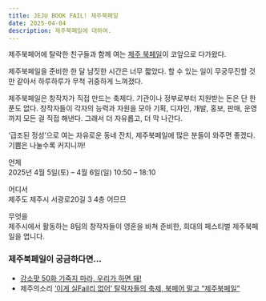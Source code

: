 ```yaml
---
title: JEJU BOOK FAIL! 제주북페일
date: 2025-04-04
description: 제주북페일에 대하여.
---
```


제주북페어에 탈락한 친구들과 함께 여는 [제주 북페일](https://jejubookfail.com/)이 코앞으로 다가왔다.

제주북페일을 준비한 한 달 남짓한 시간은 너무 짧았다. 할 수 있는 일이 무궁무진할 것만 같아서 하루하루가 무척 귀중하게 느껴졌다.

제주북페일은 창작자가 직접 만드는 축제다. 기관이나 정부로부터 지원받는 돈은 단 한 푼도 없다. 창작자들이 각자의 능력과 자원을 모아 기획, 디자인, 개발, 홍보, 판매, 운영까지 모든 걸 직접 해낸다. 그래서 더 자유롭고, 더 막 나간다.

‘급조된 정성’으로 여는 자유로운 동네 잔치, 제주북페일에 많은 분들이 와주면 좋겠다. 기쁨은 나눌수록 커지니까!

언제  
2025년 4월 5일(토) – 4월 6일(일) 10:50 – 18:10

어디서  
제주도 제주시 서광로20길 3 4층 어므므

무엇을  
제주시에서 활동하는 8팀의 창작자들이 영혼을 바쳐 준비한, 희대의 페스티벌 제주북페일을 엽니다.

### 제주북페일이 궁금하다면…
- [강소팟 50화 기죽지 마라, 우리가 하면 돼!](https://jagunbae.com/ep-50/)
- 제주의소리 [‘이게 실Fail리 없어’ 탈락자들의 축제, 북페어 말고 “제주북페일”](https://www.jejusori.net/news/articleView.html?idxno=435186#reply)